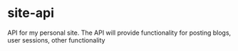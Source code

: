 # site-api
API for my personal site. The API will provide functionality for posting blogs, user  sessions, other functionality
